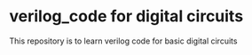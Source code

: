 # verilog_code for digital circuits

This repository is to learn verilog code for basic digital circuits
